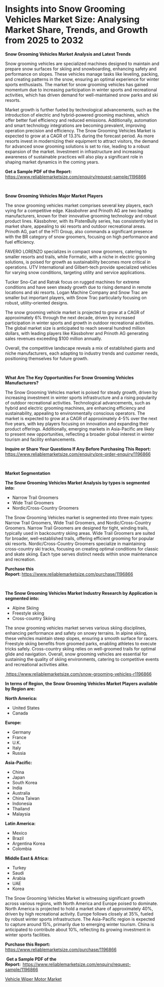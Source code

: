 <p><h1>Insights into Snow Grooming Vehicles Market Size: Analysing Market Share, Trends, and Growth from 2025 to 2032</h1></p><p><strong>Snow Grooming Vehicles Market Analysis and Latest Trends</strong></p>
<p><p>Snow grooming vehicles are specialized machines designed to maintain and prepare snow surfaces for skiing and snowboarding, enhancing safety and performance on slopes. These vehicles manage tasks like leveling, packing, and creating patterns in the snow, ensuring an optimal experience for winter sports enthusiasts. The market for snow grooming vehicles has gained momentum due to increasing participation in winter sports and recreational activities, which has driven demand for well-maintained snow parks and ski resorts.</p><p>Market growth is further fueled by technological advancements, such as the introduction of electric and hybrid-powered grooming machines, which offer better fuel efficiency and reduced emissions. Additionally, automation and smart technology integrations are becoming prevalent, improving operation precision and efficiency. The Snow Grooming Vehicles Market is expected to grow at a CAGR of 13.3% during the forecast period. As more resorts invest in modernizing their equipment to attract visitors, the demand for advanced snow grooming solutions is set to rise, leading to a robust expansion of the market. Investment in infrastructure and increasing awareness of sustainable practices will also play a significant role in shaping market dynamics in the coming years.</p></p>
<p><strong>Get a Sample PDF of the Report:&nbsp;</strong> <a href="https://www.reliablemarketsize.com/enquiry/request-sample/1196866?utm_campaign=2936&utm_medium=2&utm_source=Github&utm_content=ia&utm_term=30032025&utm_id=snow-grooming-vehicles">https://www.reliablemarketsize.com/enquiry/request-sample/1196866</a></p>
<p>&nbsp;</p>
<p><strong>Snow Grooming Vehicles Major Market Players</strong></p>
<p><p>The snow grooming vehicles market comprises several key players, each vying for a competitive edge. Kässbohrer and Prinoth AG are two leading manufacturers, known for their innovative grooming technology and robust product lines. Kässbohrer, with its PistenBully series, has consistently led in market share, appealing to ski resorts and outdoor recreational areas. Prinoth AG, part of the HTI Group, also commands a significant presence with the BR category of snow groomers, focusing on high performance and fuel efficiency.</p><p>FAVERO LORENZO specializes in compact snow groomers, catering to smaller resorts and trails, while Formatic, with a niche in electric grooming solutions, is poised for growth as sustainability becomes more critical in operations. UTV International and Gilbert-tech provide specialized vehicles for varying snow conditions, targeting utility and service applications.</p><p>Tucker Sno-Cat and Ratrak focus on rugged machines for extreme conditions and have seen steady growth due to rising demand in remote locations and ski resorts. Logan Machine Company and Snow Trac are smaller but important players, with Snow Trac particularly focusing on robust, utility-oriented designs.</p><p>The snow grooming vehicle market is projected to grow at a CAGR of approximately 6% through the next decade, driven by increased participation in winter sports and growth in outdoor recreational activities. The global market size is anticipated to reach several hundred million dollars, with leading players like Kässbohrer and Prinoth AG generating sales revenues exceeding $100 million annually.</p><p>Overall, the competitive landscape reveals a mix of established giants and niche manufacturers, each adapting to industry trends and customer needs, positioning themselves for future growth.</p></p>
<p>&nbsp;</p>
<p><strong>What Are The Key Opportunities For Snow Grooming Vehicles Manufacturers?</strong></p>
<p><p>The Snow Grooming Vehicles market is poised for steady growth, driven by increasing investment in winter sports infrastructure and a rising popularity of outdoor recreational activities. Technological advancements, such as hybrid and electric grooming machines, are enhancing efficiency and sustainability, appealing to environmentally conscious operators. The market is expected to grow at a CAGR of approximately 4-5% over the next five years, with key players focusing on innovation and expanding their product offerings. Additionally, emerging markets in Asia-Pacific are likely to present new opportunities, reflecting a broader global interest in winter tourism and facility enhancements.</p></p>
<p><strong>Inquire or Share Your Questions If Any Before Purchasing This Report:</strong> <a href="https://www.reliablemarketsize.com/enquiry/pre-order-enquiry/1196866?utm_campaign=2936&utm_medium=2&utm_source=Github&utm_content=ia&utm_term=30032025&utm_id=snow-grooming-vehicles">https://www.reliablemarketsize.com/enquiry/pre-order-enquiry/1196866</a></p>
<p>&nbsp;</p>
<p><strong>Market Segmentation</strong></p>
<p><strong>The Snow Grooming Vehicles Market Analysis by types is segmented into:</strong></p>
<p><ul><li>Narrow Trail Groomers</li><li>Wide Trail Groomers</li><li>Nordic/Cross-Country Groomers</li></ul></p>
<p><p>The Snow Grooming Vehicles market is segmented into three main types: Narrow Trail Groomers, Wide Trail Groomers, and Nordic/Cross-Country Groomers. Narrow Trail Groomers are designed for tight, winding trails, typically used in backcountry skiing areas. Wide Trail Groomers are suited for broader, well-established trails, offering efficient grooming for popular ski resorts. Nordic/Cross-Country Groomers specialize in maintaining cross-country ski tracks, focusing on creating optimal conditions for classic and skate skiing. Each type serves distinct needs within snow maintenance and recreation.</p></p>
<p><strong>Purchase this Report:&nbsp;</strong><a href="https://www.reliablemarketsize.com/purchase/1196866?utm_campaign=2936&utm_medium=2&utm_source=Github&utm_content=ia&utm_term=30032025&utm_id=snow-grooming-vehicles">https://www.reliablemarketsize.com/purchase/1196866</a></p>
<p>&nbsp;</p>
<p><strong>The Snow Grooming Vehicles Market Industry Research by Application is segmented into:</strong></p>
<p><ul><li>Alpine Skiing</li><li>Freestyle skiing</li><li>Cross-country Skiing</li></ul></p>
<p><p>The snow grooming vehicles market serves various skiing disciplines, enhancing performance and safety on snowy terrains. In alpine skiing, these vehicles maintain steep slopes, ensuring a smooth surface for racers. Freestyle skiing benefits from groomed parks, enabling athletes to execute tricks safely. Cross-country skiing relies on well-groomed trails for optimal glide and navigation. Overall, snow grooming vehicles are essential for sustaining the quality of skiing environments, catering to competitive events and recreational activities alike.</p></p>
<p><a href="https://www.reliablemarketsize.com/snow-grooming-vehicles-r1196866?utm_campaign=2936&utm_medium=2&utm_source=Github&utm_content=ia&utm_term=30032025&utm_id=snow-grooming-vehicles">&nbsp;https://www.reliablemarketsize.com/snow-grooming-vehicles-r1196866</a></p>
<p><strong>In terms of Region, the Snow Grooming Vehicles Market Players available by Region are:</strong></p>
<p>
    <p> <strong> North America: </strong>
        <ul>
            <li>United States</li>
            <li>Canada</li>
        </ul>
        </p> 
    <p> <strong> Europe: </strong>
        <ul>
            <li>Germany</li>
            <li>France</li>
            <li>U.K.</li>
            <li>Italy</li>
            <li>Russia</li>
        </ul>
        </p> 
    <p> <strong> Asia-Pacific: </strong>
        <ul>
            <li>China</li>
            <li>Japan</li>
            <li>South Korea</li>
            <li>India</li>
            <li>Australia</li>
            <li>China Taiwan</li>
            <li>Indonesia</li>
            <li>Thailand</li>
            <li>Malaysia</li>
        </ul>
        </p> 
    <p> <strong> Latin America: </strong>
        <ul>
            <li>Mexico</li>
            <li>Brazil</li>
            <li>Argentina Korea</li>
            <li>Colombia</li>
        </ul>
        </p> 
    <p> <strong> Middle East & Africa: </strong>
        <ul>
            <li>Turkey</li>
            <li>Saudi</li>
            <li>Arabia</li>
            <li>UAE</li>
            <li>Korea</li>
        </ul>
    </p>
    </p>
<p><p>The Snow Grooming Vehicles Market is witnessing significant growth across various regions, with North America and Europe poised to dominate. North America is projected to hold a market share of approximately 40%, driven by high recreational activity. Europe follows closely at 35%, fueled by robust winter sports infrastructure. The Asia-Pacific region is expected to capture around 15%, primarily due to emerging winter tourism. China is anticipated to contribute about 10%, reflecting its growing investment in winter sports facilities.</p></p>
<p><strong>Purchase this Report: </strong><a href="https://www.reliablemarketsize.com/purchase/1196866?utm_campaign=2936&utm_medium=2&utm_source=Github&utm_content=ia&utm_term=30032025&utm_id=snow-grooming-vehicles">https://www.reliablemarketsize.com/purchase/1196866</a></p>
<p>&nbsp;<strong>Get a Sample PDF of the Report:&nbsp;&nbsp;</strong><a href="https://www.reliablemarketsize.com/enquiry/request-sample/1196866?utm_campaign=2936&utm_medium=2&utm_source=Github&utm_content=ia&utm_term=30032025&utm_id=snow-grooming-vehicles">https://www.reliablemarketsize.com/enquiry/request-sample/1196866</a></p>
<p><strong></strong></p>
<p><p><a href="https://github.com/zanoligarav/Market-Research-Report-List-1/blob/main/vehicle-wiper-motor-market.md?utm_campaign=2936&utm_medium=2&utm_source=Github&utm_content=ia&utm_term=30032025&utm_id=snow-grooming-vehicles">Vehicle Wiper Motor Market</a></p></p>